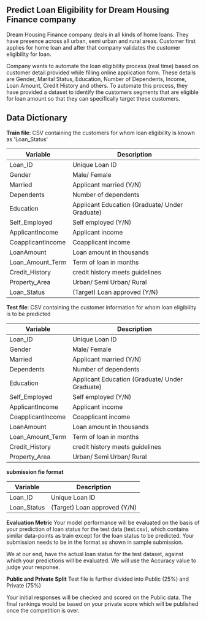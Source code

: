 ## Predict Loan Eligibility for Dream Housing Finance company
Dream Housing Finance company deals in all kinds of home loans. They have presence across all urban, semi urban and rural areas. Customer first applies for home loan and after that company validates the customer eligibility for loan.

Company wants to automate the loan eligibility process (real time) based on customer detail provided while filling online application form. These details are Gender, Marital Status, Education, Number of Dependents, Income, Loan Amount, Credit History and others. To automate this process, they have provided a dataset to identify the customers segments that are eligible for loan amount so that they can specifically target these customers. 

## Data Dictionary
**Train file**: CSV containing the customers for whom loan eligibility is known as 'Loan_Status'

|  Variable         |      Description                         |
|  --------         |      -----------                         |
|  Loan_ID          |      Unique Loan ID                      |
|  Gender           |      Male/ Female                        |
| Married | Applicant married (Y/N)                           |
| Dependents|	Number of dependents                          |
|Education |	Applicant Education (Graduate/ Under Graduate)|
|Self_Employed|	Self employed (Y/N)                           |
|ApplicantIncome|	Applicant income                          |
|CoapplicantIncome|	Coapplicant income                        |
|LoanAmount|	Loan amount in thousands                      |
|Loan_Amount_Term|	Term of loan in months                    |
|Credit_History|	credit history meets guidelines           |
|Property_Area|	Urban/ Semi Urban/ Rural                      |
| Loan_Status |	     (Target) Loan approved (Y/N)             |
**Test file**: CSV containing the customer information for whom loan eligibility is to be predicted

|  Variable         |      Description                         |
|  --------         |      -----------                         |
| Loan_ID |	Unique Loan ID |
| Gender |	Male/ Female |
| Married |	Applicant married (Y/N) |
| Dependents |	Number of dependents |
| Education |	Applicant Education (Graduate/ Under Graduate) |
| Self_Employed |	Self employed (Y/N) |
| ApplicantIncome |	Applicant income |
| CoapplicantIncome |	Coapplicant income |
| LoanAmount |	Loan amount in thousands |
| Loan_Amount_Term |	Term of loan in months |
| Credit_History |	credit history meets guidelines |
| Property_Area | 	Urban/ Semi Urban/ Rural |
**submission fie format**

| Variable      |	Description                 |
| ------------  |   ------------------          |
| Loan_ID	    |   Unique Loan ID |
| Loan_Status	| (Target) Loan approved (Y/N) |
**Evaluation Metric**
Your model performance will be evaluated on the basis of your prediction of loan status for the test data (test.csv), which contains similar data-points as train except for the loan status to be predicted. Your submission needs to be in the format as shown in sample submission.

We at our end, have the actual loan status for the test dataset, against which your predictions will be evaluated. We will use the Accuracy value to judge your response.

**Public and Private Split**
Test file is further divided into Public (25%) and Private (75%)

Your initial responses will be checked and scored on the Public data.
The final rankings would be based on your private score which will be published once the competition is over.





